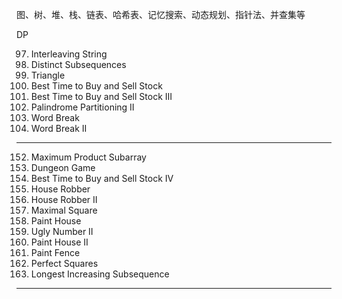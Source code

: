 图、树、堆、栈、链表、哈希表、记忆搜索、动态规划、指针法、并查集等

DP

97. Interleaving String
115. Distinct Subsequences
120. Triangle
121. Best Time to Buy and Sell Stock
123. Best Time to Buy and Sell Stock III
132. Palindrome Partitioning II
139. Word Break
140. Word Break II
-------------------------------------------------------------------------
152. Maximum Product Subarray
174. Dungeon Game
188. Best Time to Buy and Sell Stock IV
198. House Robber
213. House Robber II
221. Maximal Square
256. Paint House
264. Ugly Number II
265. Paint House II
276. Paint Fence
279. Perfect Squares
300. Longest Increasing Subsequence
-------------------------------------------------------------------------
